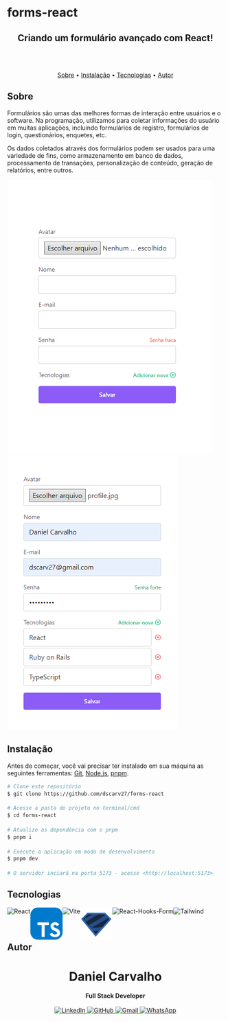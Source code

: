 # forms-react

<h2 align="center">Criando um formulário avançado com React!</h2>

<br><br>

<p align="center">
  <a href="#sobre">Sobre</a> •
  <a href="#instalação">Instalação</a> •
  <a href="#tecnologias">Tecnologias</a> •
  <a href="#autor">Autor</a>
</p>

## Sobre
Formulários são umas das melhores formas de interação entre usuários e o software. Na programação, utilizamos para coletar informações do usuário em muitas aplicações, incluindo formulários de registro, formulários de login, questionários, enquetes, etc.

Os dados coletados através dos formulários podem ser usados para uma variedade de fins, como armazenamento em banco de dados, processamento de transações, personalização de conteúdo, geração de relatórios, entre outros.

<img src="./.github/forms-a-preencher.png"> 
<img src="./.github/forms-preenchido.png">

## Instalação

Antes de começar, você vai precisar ter instalado em sua máquina as seguintes ferramentas:
[Git](https://git-scm.com), [Node.js](https://nodejs.org/en/), [pnpm](https://pnpm.io/pt/installation).

```bash
# Clone este repositório
$ git clone https://github.com/dscarv27/forms-react

# Acesse a pasta do projeto no terminal/cmd
$ cd forms-react

# Atualize as dependência com o pnpm
$ pnpm i

# Execute a aplicação em modo de desenvolvimento
$ pnpm dev

# O servidor inciará na porta 5173 - acesse <http://localhost:5173>
```

## Tecnologias

<img align="left" src="https://profilinator.rishav.dev/skills-assets/react-original-wordmark.svg" alt="React" height="75" />
<img align="left" src="https://github.com/tandpfun/skill-icons/raw/main/icons/TypeScript.svg" alt="Typescript" height="75" />
<img align="left" src="https://upload.wikimedia.org/wikipedia/commons/thumb/f/f1/Vitejs-logo.svg/1039px-Vitejs-logo.svg.png" alt="Vite" height="75" />
<img align="left" src="https://github.com/colinhacks/zod/blob/master/logo.svg" alt="Zod" height="75" />
<img align="left" src="https://avatars.githubusercontent.com/u/53986236?s=200&v=4" alt="React-Hooks-Form" height="75" />
<img align="left" src="https://avatars.githubusercontent.com/u/67109815?s=200&v=4" alt="Tailwind" height="75" />

<br> <br> <br>

## Autor

<div align="center">
  <h1>Daniel Carvalho</h1>
  <strong>Full Stack Developer</strong>
    <br><br>

<a href="https://linkedin.com/in/dscarv27" target="_blank">
  <img alt="LinkedIn" src="https://img.shields.io/badge/linkedin-%230077B5.svg?style=for-the-badge&logo=linkedin&logoColor=white"/>
</a>

<a href="https://github.com/dscarv27" target="_blank">
  <img alt="GitHub" src="https://img.shields.io/badge/github-%23121011.svg?style=for-the-badge&logo=github&logoColor=white"/>
</a>

<a href="mailto:dscarv27@gmail.com?subject=Fala%20Dev" target="_blank">
  <img alt="Gmail" src="https://img.shields.io/badge/Gmail-D14836?style=for-the-badge&logo=gmail&logoColor=white" />
</a>

<a href="https://api.whatsapp.com/send?phone=5521972275757" target="_blank">
  <img alt="WhatsApp" src="https://img.shields.io/badge/WhatsApp-25D366?style=for-the-badge&logo=whatsapp&logoColor=white"/>
</a>

</div>